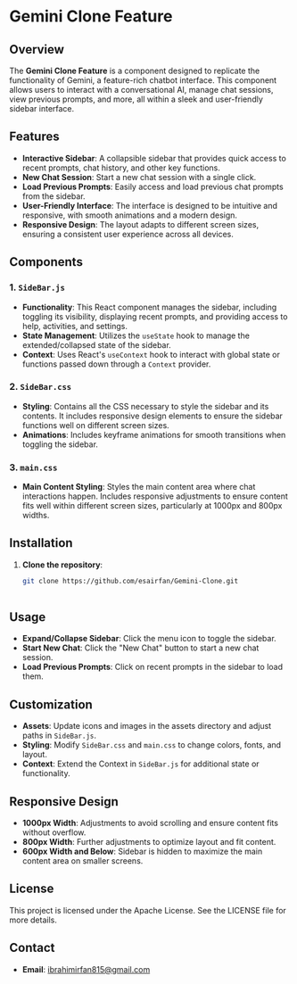 # Gemini Clone Feature

## Overview

The **Gemini Clone Feature** is a component designed to replicate the functionality of Gemini, a feature-rich chatbot interface. This component allows users to interact with a conversational AI, manage chat sessions, view previous prompts, and more, all within a sleek and user-friendly sidebar interface.

## Features

- **Interactive Sidebar**: A collapsible sidebar that provides quick access to recent prompts, chat history, and other key functions.
- **New Chat Session**: Start a new chat session with a single click.
- **Load Previous Prompts**: Easily access and load previous chat prompts from the sidebar.
- **User-Friendly Interface**: The interface is designed to be intuitive and responsive, with smooth animations and a modern design.
- **Responsive Design**: The layout adapts to different screen sizes, ensuring a consistent user experience across all devices.

## Components

### 1. `SideBar.js`
- **Functionality**: This React component manages the sidebar, including toggling its visibility, displaying recent prompts, and providing access to help, activities, and settings.
- **State Management**: Utilizes the `useState` hook to manage the extended/collapsed state of the sidebar.
- **Context**: Uses React's `useContext` hook to interact with global state or functions passed down through a `Context` provider.

### 2. `SideBar.css`
- **Styling**: Contains all the CSS necessary to style the sidebar and its contents. It includes responsive design elements to ensure the sidebar functions well on different screen sizes.
- **Animations**: Includes keyframe animations for smooth transitions when toggling the sidebar.

### 3. `main.css`
- **Main Content Styling**: Styles the main content area where chat interactions happen. Includes responsive adjustments to ensure content fits well within different screen sizes, particularly at 1000px and 800px widths.

## Installation

1. **Clone the repository**:
   ```bash
   git clone https://github.com/esairfan/Gemini-Clone.git
    
## Usage

- **Expand/Collapse Sidebar**: Click the menu icon to toggle the sidebar.
- **Start New Chat**: Click the "New Chat" button to start a new chat session.
- **Load Previous Prompts**: Click on recent prompts in the sidebar to load them.

## Customization

- **Assets**: Update icons and images in the assets directory and adjust paths in `SideBar.js`.
- **Styling**: Modify `SideBar.css` and `main.css` to change colors, fonts, and layout.
- **Context**: Extend the Context in `SideBar.js` for additional state or functionality.

## Responsive Design

- **1000px Width**: Adjustments to avoid scrolling and ensure content fits without overflow.
- **800px Width**: Further adjustments to optimize layout and fit content.
- **600px Width and Below**: Sidebar is hidden to maximize the main content area on smaller screens.

## License

This project is licensed under the Apache License. See the LICENSE file for more details.

## Contact

- **Email**: [ibrahimirfan815@gmail.com](mailto:your.email@example.com)

